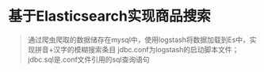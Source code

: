 # 基于Elasticsearch实现商品搜索
> 通过爬虫爬取的数据储存在mysql中，使用logstash将数据加载到Es中，实现拼音+汉字的模糊搜索条目
jdbc.conf为logstash的启动脚本文件；jdbc.sql是.conf文件引用的sql查询语句

